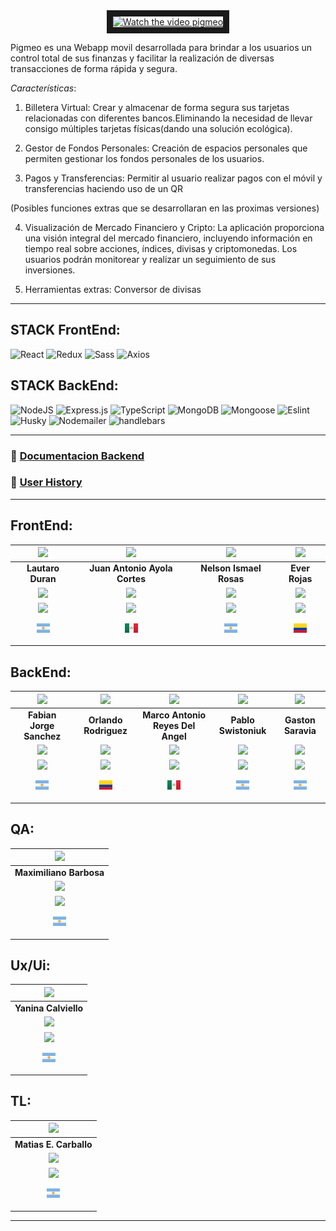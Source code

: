
<div align="center">
  <a href="https://www.youtube.com/watch?v=UJ5vFleryLM">
    <img src="https://img.youtube.com/vi/UJ5vFleryLM/hqdefault.jpg" alt="Watch the video pigmeo" width="340" height="280" border="10" />
  </a>
</div>

Pigmeo es una Webapp movil desarrollada para brindar a los usuarios un control total de sus finanzas y facilitar la realización de diversas transacciones de forma rápida y segura.

*Características*:

1) Billetera Virtual:
 Crear y almacenar de forma segura sus tarjetas  relacionadas con diferentes bancos.Eliminando la necesidad de llevar consigo múltiples tarjetas físicas(dando una solución ecológica).

2) Gestor de Fondos Personales: 
Creación de espacios personales que permiten gestionar los fondos personales de los usuarios. 

3) Pagos y Transferencias:  Permitir al usuario realizar pagos con el móvil y transferencias haciendo uso de un QR

(Posibles funciones extras que se desarrollaran en las proximas versiones)

4) Visualización de Mercado Financiero y Cripto: La aplicación proporciona una visión integral del mercado financiero, incluyendo información en tiempo real sobre acciones, índices, divisas y criptomonedas. Los usuarios podrán monitorear y realizar un seguimiento de sus inversiones.

5) Herramientas extras: Conversor de divisas

<hr/>

## STACK FrontEnd:
![React](https://img.shields.io/badge/React-149eca?style=for-the-badge&logo=react&logoColor=fff) ![Redux](https://img.shields.io/badge/Redux-593D88?style=for-the-badge&logo=redux&logoColor=white) ![Sass](https://img.shields.io/badge/Sass-CC6699?style=for-the-badge&logo=sass&logoColor=white) ![Axios](https://img.shields.io/badge/-Axios-671ddf?style=for-the-badge&logo=axios&logoColor=white)

## STACK BackEnd:
![NodeJS](https://img.shields.io/badge/Node.js-6DA55F?style=for-the-badge&logo=Node.js&logoColor=white) ![Express.js](https://img.shields.io/badge/Express.js-%23404d59.svg?style=for-the-badge&logo=Express&logoColor=%2361DAFB) ![TypeScript](https://img.shields.io/badge/TypeScript-blue.svg?style=for-the-badge&logo=TypeScript&logoColor=white) ![MongoDB](https://img.shields.io/badge/MongoDB-%234ea94b.svg?style=for-the-badge&logo=MongoDB&logoColor=white) ![Mongoose](https://img.shields.io/badge/Mongoose-%2320232a.svg?style=for-the-badge&logo=Mongoose&logoColor=%%2361DAFB) ![Eslint](https://img.shields.io/badge/EsLint-4B32C3?style=for-the-badge&logo=Eslint&logoColor=fff) ![Husky](https://img.shields.io/badge/Husky🐶-FFF?style=for-the-badge) ![Nodemailer](https://img.shields.io/badge/Nodemailer-0F9DCE?style=for-the-badge&logo=Nodemailer&logoColor=fff) ![handlebars](https://img.shields.io/badge/handlebars-e61?style=for-the-badge&logo=Handlebars&logoColor=fff)

<hr/>

### 🔗 <a href="https://github.com/No-Country/s8-14-t-mern/blob/develop/servidor/README.md">Documentacion Backend</a>
### 🔗 <a href="https://github.com/No-Country/s8-14-t-mern/blob/develop/user-history.md">User History</a>

<hr/>

## FrontEnd: 
| <img src="https://ca.slack-edge.com/T032Y55Q6VC-U04FVCG1EM7-d46ad23b7feb-512" width=80 /> | <img src="https://github.com/No-Country/s8-14-t-mern/assets/35477201/b8f4029f-aaba-4ab8-a231-18b1b14c8607" width=80 /> | <img src="https://avatars.githubusercontent.com/u/76495548?s=400&u=ae81f1eeadb3e2a47724777c88f2aecc16ebfee5&v=4" width=80 /> | <img src="https://avatars.githubusercontent.com/u/91352297?v=4" width=80 /> | 
|:-:|:-:|:-:|:-:| 
| **Lautaro Duran** | **Juan Antonio Ayola Cortes** | **Nelson Ismael Rosas** | **Ever Rojas** | <!---Github-->
| <a href="https://github.com/LautaroLD"><img src="https://img.shields.io/badge/github-%23121011.svg?&style=for-the-badge&logo=github&logoColor=white"/></a> | <a href="https://github.com/Tono2007"><img src="https://img.shields.io/badge/github-%23121011.svg?&style=for-the-badge&logo=github&logoColor=white"/></a> | <a href="https://github.com/Ismaelnelro"><img src="https://img.shields.io/badge/github-%23121011.svg?&style=for-the-badge&logo=github&logoColor=white"/></a> | <a href="https://github.com/Everjr18"><img src="https://img.shields.io/badge/github-%23121011.svg?&style=for-the-badge&logo=github&logoColor=white"/></a> |<!---LinkedIn-->
| <a href="https://www.linkedin.com/in/lautaro-duran/"><img src="https://img.shields.io/badge/linkedin%20-%230077B5.svg?&style=for-the-badge&logo=linkedin&logoColor=white"/><p><img src="./cliente/src/assets/AR.png"/></p> | <a href="https://www.linkedin.com/in/antonio-ayola"><img src="https://img.shields.io/badge/linkedin%20-%230077B5.svg?&style=for-the-badge&logo=linkedin&logoColor=white"/></a><p><img src="./cliente/src/assets/MX.png"/></p> | <a href="https://www.linkedin.com/in/ismaelrosas/"><img src="https://img.shields.io/badge/linkedin%20-%230077B5.svg?&style=for-the-badge&logo=linkedin&logoColor=white"/></a><p><img src="./cliente/src/assets/AR.png"/></p> | <a href="https://www.linkedin.com/in/ever-jose-rojas-perez-39aa0722a/"><img src="https://img.shields.io/badge/linkedin%20-%230077B5.svg?&style=for-the-badge&logo=linkedin&logoColor=white"/><p><img src="./cliente/src/assets/CO.png"/></p> |

## BackEnd:
| <img src="https://ca.slack-edge.com/T02KS88FB0E-U04MEGXSAAJ-f87dd59680fa-512" width=80/> | <img src="https://avatars.githubusercontent.com/u/22499448?v=4" width=80 /> | <img src="https://ca.slack-edge.com/T032Y55Q6VC-U054WGFQ7NY-33867d0f3b68-512" width=80 /> | <img src="https://ca.slack-edge.com/T032Y55Q6VC-U0556MM7SCR-055c06ac4c45-512" width=80 /> | <img src="https://ca.slack-edge.com/T032Y55Q6VC-U054WG8B6AY-db7684346626-512" width=80 /> |
|:-:|:-:|:-:|:-:|:-:|
| **Fabian Jorge Sanchez** | **Orlando Rodriguez** | **Marco Antonio Reyes Del Angel** | **Pablo Swistoniuk** | **Gaston Saravia** |
| <a href="https://github.com/fabisanz-dev"><img src="https://img.shields.io/badge/github-%23121011.svg?&style=for-the-badge&logo=github&logoColor=white"/></a> | <a href="https://github.com/orlandogvk"><img src="https://img.shields.io/badge/github-%23121011.svg?&style=for-the-badge&logo=github&logoColor=white"/></a> | <a href="https://github.com/MarkMarda"><img src="https://img.shields.io/badge/github-%23121011.svg?&style=for-the-badge&logo=github&logoColor=white"/></a> | <a href="https://github.com/Pabloswis"><img src="https://img.shields.io/badge/github-%23121011.svg?&style=for-the-badge&logo=github&logoColor=white"/></a> | <a href="https://github.com/Gasnis"><img src="https://img.shields.io/badge/github-%23121011.svg?&style=for-the-badge&logo=github&logoColor=white"/></a> |
| <a href="https://www.linkedin.com/in/fabian-sanchez-j/"><img src="https://img.shields.io/badge/linkedin%20-%230077B5.svg?&style=for-the-badge&logo=linkedin&logoColor=white"/></a><p><img src="./cliente/src/assets/AR.png"/></p> | <a href="https://www.linkedin.com/in/orlandogavik/"><img src="https://img.shields.io/badge/linkedin%20-%230077B5.svg?&style=for-the-badge&logo=linkedin&logoColor=white"/></a><p><img src="./cliente/src/assets/CO.png"/></p> | <a href="https://www.linkedin.com/in/marda/?locale=en_US"><img src="https://img.shields.io/badge/linkedin%20-%230077B5.svg?&style=for-the-badge&logo=linkedin&logoColor=white"/></a><p><img src="./cliente/src/assets/MX.png"/></p> | <a href="https://www.linkedin.com/in/pablo-swistoniuk-0b15a6247/"><img src="https://img.shields.io/badge/linkedin%20-%230077B5.svg?&style=for-the-badge&logo=linkedin&logoColor=white"/></a><p><img src="./cliente/src/assets/AR.png"/></p> | <a href="https://www.linkedin.com/in/gast%C3%B3n-saravia-1b4452182/"><img src="https://img.shields.io/badge/linkedin%20-%230077B5.svg?&style=for-the-badge&logo=linkedin&logoColor=white"/></a><p><img src="./cliente/src/assets/AR.png"/></p> |

## QA:
| <img src="https://github.com/No-Country/s8-14-t-mern/assets/86979361/e3f13ff1-9bc1-405d-88d5-44148d9b73cc" width=80 /> 
|:-:|
| **Maximiliano Barbosa** |
| <a href="https://github.com/MaxiBarbo"><img src="https://img.shields.io/badge/github-%23121011.svg?&style=for-the-badge&logo=github&logoColor=white"/></a> |
| <a href="https://www.linkedin.com/in/maxi-barbosa/"><img src="https://img.shields.io/badge/linkedin%20-%230077B5.svg?&style=for-the-badge&logo=linkedin&logoColor=white"/><p></a><img src="./cliente/src/assets/AR.png"/></p> |

## Ux/Ui:
| <img src="https://ca.slack-edge.com/T032Y55Q6VC-U0561KR8MJS-91e6e573e87d-512" width=80 /> 
|:-:|
| **Yanina Calviello** |
| <a href="https://github.com/yanifc24"><img src="https://img.shields.io/badge/github-%23121011.svg?&style=for-the-badge&logo=github&logoColor=white"/></a> |
| <a href="https://www.linkedin.com/in/yanina-calviello/"><img src="https://img.shields.io/badge/linkedin%20-%230077B5.svg?&style=for-the-badge&logo=linkedin&logoColor=white"/></a><p><img src="./cliente/src/assets/AR.png"/></p> |

## TL:
| <img src="https://avatars.githubusercontent.com/u/95238399?v=4" width=80 /> 
|:-:|
| **Matias E. Carballo** |
| <a href="https://github.com/lokywolf2295"><img src="https://img.shields.io/badge/github-%23121011.svg?&style=for-the-badge&logo=github&logoColor=white"/></a> |
| <a href="https://www.linkedin.com/in/matias-es-carballo"><img src="https://img.shields.io/badge/linkedin%20-%230077B5.svg?&style=for-the-badge&logo=linkedin&logoColor=white"/></a><p><img src="./cliente/src/assets/AR.png"/></p> |


 <hr/>
